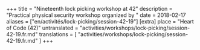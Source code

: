 +++
title = "Nineteenth lock picking workshop at 42"
description = "Practical physical security workshop organized by "
date = 2018-02-17
aliases = ["en/activités/lock-picking/session-42-19"]
[extra]
place = "Heart of Code (42)"
untranslated = "activities/workshops/lock-picking/session-42-19.fr.md"
translations = [
    "activities/workshops/lock-picking/session-42-19.fr.md"
]
+++
